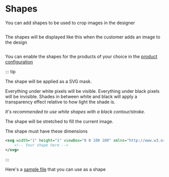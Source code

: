 # Shapes

You can add shapes to be used to crop images in the designer

<img srcset="/productdesigner/images/image-shapes.jpg 2x">

The shapes will be displayed like this when the customer adds an image to the design

<img srcset="/productdesigner/images/images-shapes-display.jpg 2x">

You can enable the shapes for the products of your choice in
the [product configuration](/productdesigner/product-config/25-image-shapes.md)

::: tip

The shape will be applied as a SVG mask.

Everything under white pixels will be visible.
Everything under black pixels will be invisible.
Shades in between white and black will apply a transparency effect relative to how light the shade is.

*It's recommended to use white shapes with a black contour/stroke.*

The shape will be stretched to fill the current image.

The shape must have these dimensions

```svg
<svg width="1" height="1" viewBox="0 0 100 100" xmlns="http://www.w3.org/2000/svg">
    <!-- Your shape here -->
</svg>
```
:::

Here's a [sample file](/productdesigner/files/shape.svg ':ignore') that you can use as a shape
